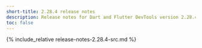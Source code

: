 ```yaml
---
short-title: 2.28.4 release notes
description: Release notes for Dart and Flutter DevTools version 2.28.4.
toc: false
---
```


{% include_relative release-notes-2.28.4-src.md %}

